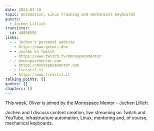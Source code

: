 ```yaml
---
date: 2024-07-18
topic: Automation, Linux training and mechanical keyboards
guests:
  - Jochen Lillich
transistor:
  id: d8858593
links:
  - - Jochen's personal website
    - https://www.geewiz.dev
  - - Jochen on Twitch
    - https://www.twitch.tv/monospacementor
  - - monospacementor.com
    - https://monospacementor.com
  - - freistil.it
    - https://www.freistil.it
talking_points: []
quotes: []
chapters: []
---
```


This week, Oliver is joined by the Monospace Mentor - Jochen Lillich.

Jochen and I discuss content creation, live streaming on Twitch and YouTube, infrastructure automation, Linux, mentoring and, of course, mechanical keyboards.
